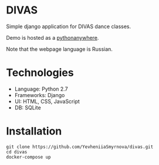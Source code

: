 # DIVAS

Simple django application for DIVAS dance classes.

Demo is hosted as a [pythonanywhere](http://yevheniia.pythonanywhere.com/).

Note that the webpage language is Russian.

# Technologies

* Language: Python 2.7
* Frameworks: Django
* UI: HTML, CSS, JavaScript
* DB: SQLite

# Installation

```
git clone https://github.com/YevheniiaSmyrnova/divas.git
cd divas
docker-compose up
```
